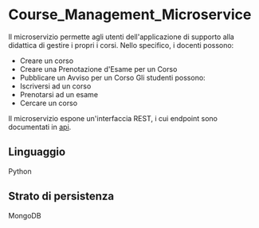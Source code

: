 # Course_Management_Microservice

Il microservizio permette agli utenti dell'applicazione di supporto alla didattica di gestire i propri i corsi.
Nello specifico, i docenti possono:
- Creare un corso
- Creare una Prenotazione d'Esame per un Corso
- Pubblicare un Avviso per un Corso
Gli studenti possono:
- Iscriversi ad un corso
- Prenotarsi ad un esame
- Cercare un corso

Il microservizio espone un'interfaccia REST, i cui endpoint sono documentati in [api](api/).

## Linguaggio
Python

## Strato di persistenza
MongoDB
